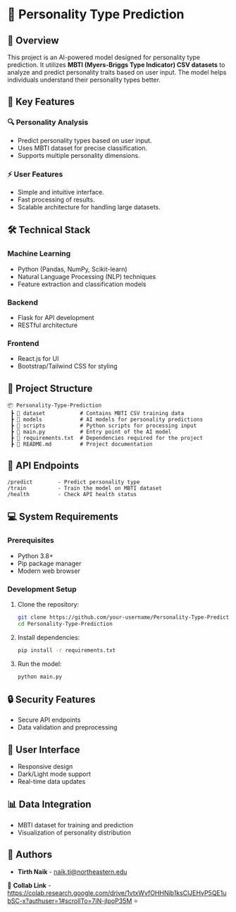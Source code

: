 # 🚀 **Personality Type Prediction**

## 📌 **Overview**
This project is an AI-powered model designed for personality type prediction. It utilizes **MBTI (Myers-Briggs Type Indicator) CSV datasets** to analyze and predict personality traits based on user input. The model helps individuals understand their personality types better.

## 🔧 **Key Features**
### 🔍 **Personality Analysis**
- Predict personality types based on user input.
- Uses MBTI dataset for precise classification.
- Supports multiple personality dimensions.

### ⚡ **User Features**
- Simple and intuitive interface.
- Fast processing of results.
- Scalable architecture for handling large datasets.

## 🛠️ **Technical Stack**
### **Machine Learning**
- Python (Pandas, NumPy, Scikit-learn)
- Natural Language Processing (NLP) techniques
- Feature extraction and classification models

### **Backend**
- Flask for API development
- RESTful architecture

### **Frontend**
- React.js for UI
- Bootstrap/Tailwind CSS for styling

## 📂 **Project Structure**
```
📦 Personality-Type-Prediction
 ┣ 📁 dataset           # Contains MBTI CSV training data
 ┣ 📁 models            # AI models for personality predictions
 ┣ 📁 scripts           # Python scripts for processing input
 ┣ 📄 main.py           # Entry point of the AI model
 ┣ 📄 requirements.txt  # Dependencies required for the project
 ┣ 📄 README.md         # Project documentation
```

## 📱 **API Endpoints**
```
/predict        - Predict personality type
/train          - Train the model on MBTI dataset
/health         - Check API health status
```

## 💻 **System Requirements**
### Prerequisites
- Python 3.8+
- Pip package manager
- Modern web browser

### Development Setup
1. Clone the repository:
   ```bash
   git clone https://github.com/your-username/Personality-Type-Prediction.git
   cd Personality-Type-Prediction
   ```
2. Install dependencies:
   ```bash
   pip install -r requirements.txt
   ```
3. Run the model:
   ```bash
   python main.py
   ```

## 🔒 **Security Features**
- Secure API endpoints
- Data validation and preprocessing

## 🎨 **User Interface**
- Responsive design
- Dark/Light mode support
- Real-time data updates

## 📊 **Data Integration**
- MBTI dataset for training and prediction
- Visualization of personality distribution

## 👥 **Authors**
- **Tirth Naik** - naik.ti@northeastern.edu


🌟 **Collab Link** - https://colab.research.google.com/drive/1vtxWvfOHHNjb1ksClJEHyP5QE1ubSC-x?authuser=1#scrollTo=7jN-jIpoP35M ⭐

